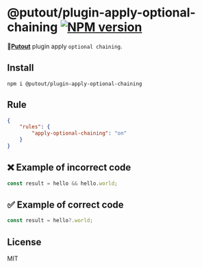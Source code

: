 # @putout/plugin-apply-optional-chaining [![NPM version][NPMIMGURL]][NPMURL]

[NPMIMGURL]: https://img.shields.io/npm/v/@putout/plugin-apply-optional-chaining.svg?style=flat&longCache=true
[NPMURL]: https://npmjs.org/package/@putout/plugin-apply-optional-chaining"npm"

🐊[**Putout**](https://github.com/coderaiser/putout) plugin apply `optional chaining`.

## Install

```
npm i @putout/plugin-apply-optional-chaining
```

## Rule

```json
{
    "rules": {
        "apply-optional-chaining": "on"
    }
}
```

## ❌ Example of incorrect code

```js
const result = hello && hello.world;
```

## ✅ Example of correct code

```js
const result = hello?.world;
```

## License

MIT
